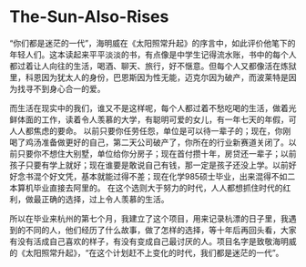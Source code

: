 # The-Sun-Also-Rises

“你们都是迷茫的一代”，海明威在《太阳照常升起》的序言中，如此评价他笔下的年轻人们。这本读起来平平淡淡的书，有点像是中学生记得流水账，书中的每个人都过着让人向往的生活，喝酒、聊天、旅行，好不惬意。但每个人又都像活在炼狱里，科恩因为犹太人的身份，巴恩斯因为性无能，迈克尔因为破产，而波莱特是因为找寻不到身心合一的爱。

而生活在现实中的我们，谁又不是这样呢，每个人都过着不愁吃喝的生活，做着光鲜体面的工作，读着令人羡慕的大学，有聪明可爱的女儿，有一年七天的年假，可人人都焦虑的要命。
以前只要你任劳任怨，单位是可以待一辈子的；现在，你刚喝了鸡汤准备做更好的自己，第二天公司破产了，你所在的行业新赛道关闭了。以前只要你不想住大别墅，单位给你分房子；现在首付攒十年，房贷还一辈子；以前孩子只要有学上就好；现在谁要是敢说自己有钱，那一定是孩子还没上学。以前好好念书混个好文凭，基本就能过得不差；现在化学985硕士毕业，出来混得不如二本算机毕业直接去阿里的。
在这个选则大于努力的时代，人人都想抓住时代的红利，做最正确的选择，过上令人羡慕的生活。

所以在毕业来杭州的第七个月，我建立了这个项目，用来记录杭漂的日子里，我遇到的不同的人，他们经历了什么故事，做了怎样的选择，等十年后再回头看，大家有没有活成自己喜欢的样子，有没有变成自己最讨厌的人。项目名字是致敬海明威的《太阳照常升起》，“在这个计划赶不上变化的时代，我们都是迷茫的一代”。

